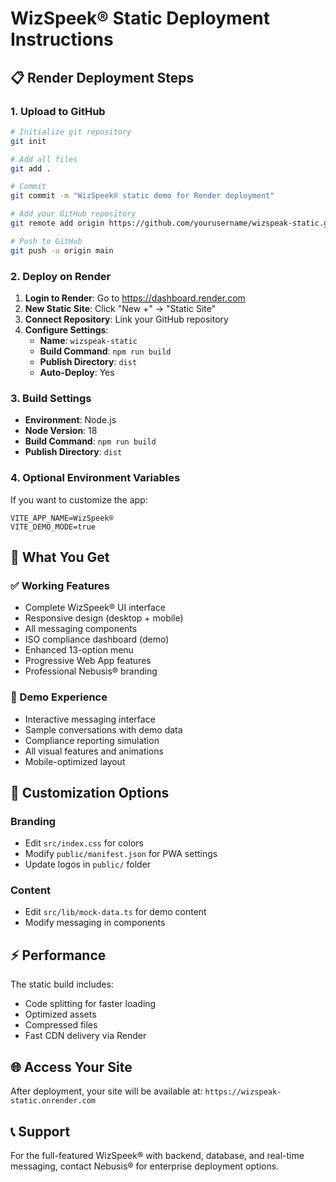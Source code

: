 # WizSpeek® Static Deployment Instructions

## 📋 Render Deployment Steps

### 1. Upload to GitHub
```bash
# Initialize git repository
git init

# Add all files
git add .

# Commit
git commit -m "WizSpeek® static demo for Render deployment"

# Add your GitHub repository
git remote add origin https://github.com/yourusername/wizspeak-static.git

# Push to GitHub
git push -u origin main
```

### 2. Deploy on Render
1. **Login to Render**: Go to https://dashboard.render.com
2. **New Static Site**: Click "New +" → "Static Site"
3. **Connect Repository**: Link your GitHub repository
4. **Configure Settings**:
   - **Name**: `wizspeak-static`
   - **Build Command**: `npm run build`
   - **Publish Directory**: `dist`
   - **Auto-Deploy**: Yes

### 3. Build Settings
- **Environment**: Node.js
- **Node Version**: 18
- **Build Command**: `npm run build`
- **Publish Directory**: `dist`

### 4. Optional Environment Variables
If you want to customize the app:
```
VITE_APP_NAME=WizSpeek®
VITE_DEMO_MODE=true
```

## 🎯 What You Get

### ✅ Working Features
- Complete WizSpeek® UI interface
- Responsive design (desktop + mobile)
- All messaging components
- ISO compliance dashboard (demo)
- Enhanced 13-option menu
- Progressive Web App features
- Professional Nebusis® branding

### 📱 Demo Experience
- Interactive messaging interface
- Sample conversations with demo data
- Compliance reporting simulation
- All visual features and animations
- Mobile-optimized layout

## 🔧 Customization Options

### Branding
- Edit `src/index.css` for colors
- Modify `public/manifest.json` for PWA settings
- Update logos in `public/` folder

### Content
- Edit `src/lib/mock-data.ts` for demo content
- Modify messaging in components

## ⚡ Performance

The static build includes:
- Code splitting for faster loading
- Optimized assets
- Compressed files
- Fast CDN delivery via Render

## 🌐 Access Your Site

After deployment, your site will be available at:
`https://wizspeak-static.onrender.com`

## 📞 Support

For the full-featured WizSpeek® with backend, database, and real-time messaging, contact Nebusis® for enterprise deployment options.